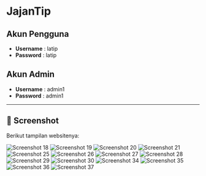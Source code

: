 # JajanTip

## Akun Pengguna
- **Username** : latip  
- **Password** : latip  

## Akun Admin
- **Username** : admin1  
- **Password** : admin1  

---

## 📸 Screenshot
Berikut tampilan websitenya:

![Screenshot 18](ss/Screenshot-18.png)
![Screenshot 19](ss/screenshot-19.png)
![Screenshot 20](ss/screenshot-20.png)
![Screenshot 21](ss/screenshot-21.png)
![Screenshot 25](ss/screenshot-25.png)
![Screenshot 26](ss/screenshot-26.png)
![Screenshot 27](ss/screenshot-27.png)
![Screenshot 28](ss/screenshot-28.png)
![Screenshot 29](ss/screenshot-29.png)
![Screenshot 30](ss/screenshot-30.png)
![Screenshot 34](ss/screenshot-34.png)
![Screenshot 35](ss/screenshot-35.png)
![Screenshot 36](ss/screenshot-36.png)
![Screenshot 37](ss/screenshot-37.png)
